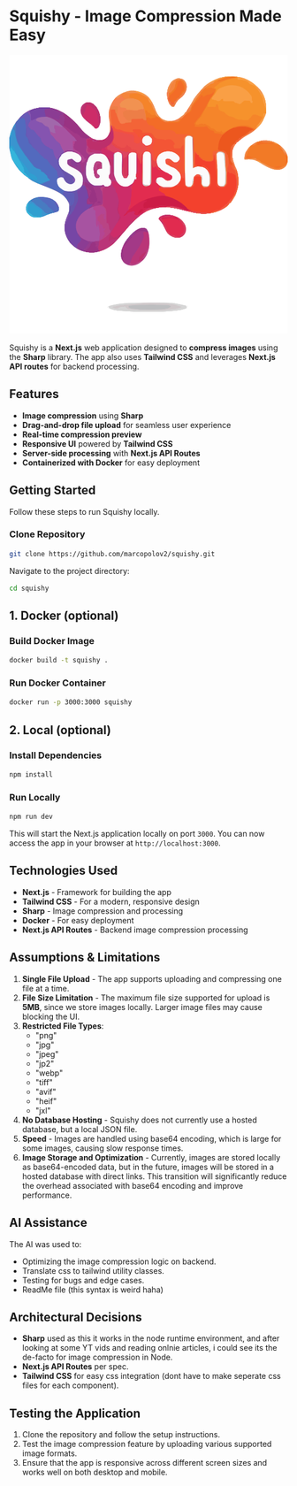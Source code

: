 # Squishy - Image Compression Made Easy

![Squishy Logo](./app//public/logo.svg)

Squishy is a **Next.js** web application designed to **compress images** using the **Sharp** library. The app also uses **Tailwind CSS** and leverages **Next.js API routes** for backend processing.

## Features

- **Image compression** using **Sharp**
- **Drag-and-drop file upload** for seamless user experience
- **Real-time compression preview**
- **Responsive UI** powered by **Tailwind CSS**
- **Server-side processing** with **Next.js API Routes**
- **Containerized with Docker** for easy deployment

## Getting Started

Follow these steps to run Squishy locally.

### Clone Repository

```bash
git clone https://github.com/marcopolov2/squishy.git
```

Navigate to the project directory:

```bash
cd squishy
```

## **1. Docker (optional)**

### Build Docker Image

```bash
docker build -t squishy .
```

### Run Docker Container

```bash
docker run -p 3000:3000 squishy
```

## **2. Local (optional)**

### Install Dependencies

```bash
npm install
```

### Run Locally

```bash
npm run dev
```

This will start the Next.js application locally on port `3000`. You can now access the app in your browser at `http://localhost:3000`.

## **Technologies Used**

- **Next.js** - Framework for building the app
- **Tailwind CSS** - For a modern, responsive design
- **Sharp** - Image compression and processing
- **Docker** - For easy deployment
- **Next.js API Routes** - Backend image compression processing

##  **Assumptions & Limitations**

1. **Single File Upload** - The app supports uploading and compressing one file at a time.
2. **File Size Limitation** - The maximum file size supported for upload is **5MB**, since we store images locally. Larger image files may cause blocking the UI.
3. **Restricted File Types**:
   - "png"
   - "jpg"
   - "jpeg"
   - "jp2"
   - "webp"
   - "tiff"
   - "avif"
   - "heif"
   - "jxl"
4. **No Database Hosting** - Squishy does not currently use a hosted database, but a local JSON file.
5. **Speed** - Images are handled using base64 encoding, which is large for some images, causing slow response times.
6. **Image Storage and Optimization** - Currently, images are stored locally as base64-encoded data, but in the future, images will be stored in a hosted database with direct links. This transition will significantly reduce the overhead associated with base64 encoding and improve performance.
   
## **AI Assistance**

The AI was used to:

- Optimizing the image compression logic on backend.
- Translate css to tailwind utility classes.
- Testing for bugs and edge cases.
- ReadMe file (this syntax is weird haha)

## **Architectural Decisions**

- **Sharp** used as this it works in the node runtime environment, and after looking at some YT vids and reading onlnie articles, i could see its the de-facto for image compression in Node.
- **Next.js API Routes** per spec.
- **Tailwind CSS** for easy css integration (dont have to make seperate css files for each component).

## **Testing the Application**

1. Clone the repository and follow the setup instructions.
2. Test the image compression feature by uploading various supported image formats.
3. Ensure that the app is responsive across different screen sizes and works well on both desktop and mobile.
